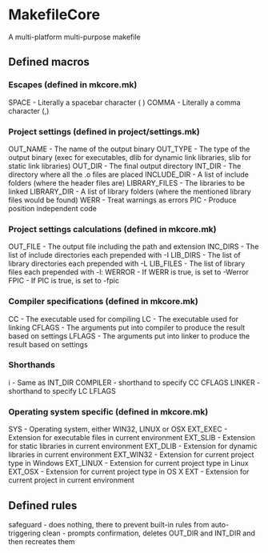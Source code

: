 # MakefileCore
A multi-platform multi-purpose makefile

## Defined macros
### Escapes (defined in mkcore.mk)
SPACE - Literally a spacebar character ( )
COMMA - Literally a comma character (,)
### Project settings (defined in project/settings.mk)
OUT_NAME - The name of the output binary
OUT_TYPE - The type of the output binary (exec for executables, dlib for dynamic link libraries, slib for static link libraries)
OUT_DIR - The final output directory
INT_DIR - The directory where all the .o files are placed
INCLUDE_DIR - A list of include folders (where the header files are)
LIBRARY_FILES - The libraries to be linked
LIBRARY_DIR - A list of library folders (where the mentioned library files would be found)
WERR - Treat warnings as errors
PIC - Produce position independent code
### Project settings calculations (defined in mkcore.mk)
OUT_FILE - The output file including the path and extension
INC_DIRS - The list of include directories each prepended with -I
LIB_DIRS - The list of library directories each prepended with -L
LIB_FILES - The list of library files each prepended with -l:
WERROR - If WERR is true, is set to -Werror
FPIC - If PIC is true, is set to -fpic
### Compiler specifications (defined in mkcore.mk)
CC - The executable used for compiling
LC - The executable used for linking
CFLAGS - The arguments put into compiler to produce the result based on settings
LFLAGS - The arguments put into linker to produce the result based on settings
### Shorthands
i - Same as INT_DIR
COMPILER - shorthand to specify CC CFLAGS
LINKER - shorthand to specify LC LFLAGS
### Operating system specific (defined in mkcore.mk)
SYS - Operating system, either WIN32, LINUX or OSX
EXT_EXEC - Extension for executable files in current environment
EXT_SLIB - Extension for static libraries in current environment
EXT_DLIB - Extension for dynamic libraries in current environment
EXT_WIN32 - Extension for current project type in Windows
EXT_LINUX - Extension for current project type in Linux
EXT_OSX - Extension for current project type in OS X
EXT - Extension for current project in current environment
## Defined rules
safeguard - does nothing, there to prevent built-in rules from auto-triggering
clean - prompts confirmation, deletes OUT_DIR and INT_DIR and then recreates them
